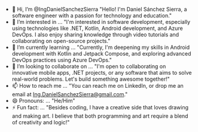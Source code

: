 - 👋 Hi, I’m @IngDanielSanchezSierra "Hello! I'm Daniel Sánchez Sierra, a software engineer with a passion for technology and education."
- 👀 I’m interested in ... "I'm interested in software development, especially using technologies like .NET, Kotlin, Android development, and Azure DevOps. I also enjoy sharing knowledge through video tutorials and collaborating on open-source projects."
- 🌱 I’m currently learning ... "Currently, I'm deepening my skills in Android development with Kotlin and Jetpack Compose, and exploring advanced DevOps practices using Azure DevOps."
- 💞️ I’m looking to collaborate on ... "I'm open to collaborating on innovative mobile apps, .NET projects, or any software that aims to solve real-world problems. Let's build something awesome together!"
- 📫 How to reach me ... "You can reach me on LinkedIn, or drop me an email at Ing.DanielSanchezSierra@gmail.com."
- 😄 Pronouns: ... "He/Him"
- ⚡ Fun fact: ... "Besides coding, I have a creative side that loves drawing and making art. I believe that both programming and art require a blend of creativity and logic!"

